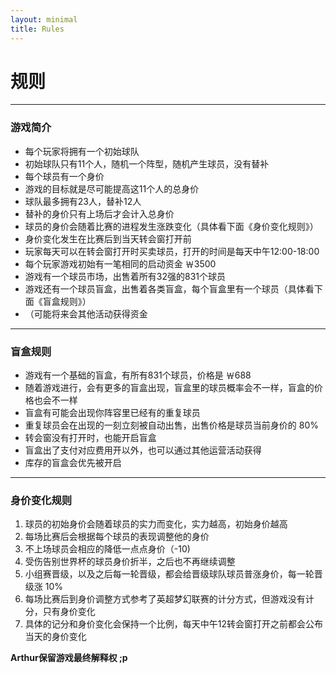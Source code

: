 ```yaml
---
layout: minimal
title: Rules
---
```


# 规则

----

### 游戏简介
- 每个玩家将拥有一个初始球队
- 初始球队只有11个人，随机一个阵型，随机产生球员，没有替补
- 每个球员有一个身价
- 游戏的目标就是尽可能提高这11个人的总身价
- 球队最多拥有23人，替补12人
- 替补的身价只有上场后才会计入总身价
- 球员的身价会随着比赛的进程发生涨跌变化（具体看下面《身价变化规则》）
- 身价变化发生在比赛后到当天转会窗打开前
- 玩家每天可以在转会窗打开时买卖球员，打开的时间是每天中午12:00-18:00
- 每个玩家游戏初始有一笔相同的启动资金 ￦3500
- 游戏有一个球员市场，出售着所有32强的831个球员
- 游戏还有一个球员盲盒，出售着各类盲盒，每个盲盒里有一个球员（具体看下面《盲盒规则》）
- （可能将来会其他活动获得资金

----

### 盲盒规则

- 游戏有一个基础的盲盒，有所有831个球员，价格是 ￦688
- 随着游戏进行，会有更多的盲盒出现，盲盒里的球员概率会不一样，盲盒的价格也会不一样
- 盲盒有可能会出现你阵容里已经有的重复球员
- 重复球员会在出现的一刻立刻被自动出售，出售价格是球员当前身价的 80%
- 转会窗没有打开时，也能开启盲盒
- 盲盒出了支付对应费用开以外，也可以通过其他运营活动获得
- 库存的盲盒会优先被开启

----

### 身价变化规则

1. 球员的初始身价会随着球员的实力而变化，实力越高，初始身价越高
2. 每场比赛后会根据每个球员的表现调整他的身价
3. 不上场球员会相应的降低一点点身价（-10)
4. 受伤告别世界杯的球员身价折半，之后也不再继续调整
5. 小组赛晋级，以及之后每一轮晋级，都会给晋级球队球员普涨身价，每一轮晋级涨 10%
6. 每场比赛后到身价调整方式参考了英超梦幻联赛的计分方式，但游戏没有计分，只有身价变化
7. 具体的记分和身价变化会保持一个比例，每天中午12转会窗打开之前都会公布当天的身价变化


**Arthur保留游戏最终解释权 ;p**
